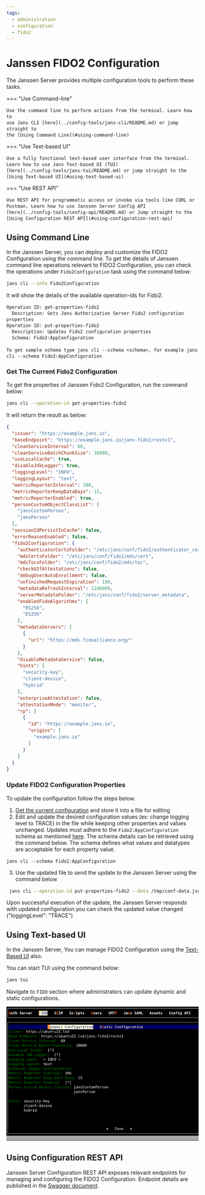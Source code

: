 ```yaml
---
tags:
  - administration
  - configuration
  - fido2
---
```


# Janssen FIDO2 Configuration

The Janssen Server provides multiple configuration tools to perform these 
tasks.

=== "Use Command-line"

    Use the command line to perform actions from the terminal. Learn how to 
    use Jans CLI [here](../config-tools/jans-cli/README.md) or jump straight to 
    the [Using Command Line](#using-command-line)

=== "Use Text-based UI"

    Use a fully functional text-based user interface from the terminal. 
    Learn how to use Jans Text-based UI (TUI) 
    [here](../config-tools/jans-tui/README.md) or jump straight to the
    [Using Text-based UI](#using-text-based-ui)

=== "Use REST API"

    Use REST API for programmatic access or invoke via tools like CURL or 
    Postman. Learn how to use Janssen Server Config API 
    [here](../config-tools/config-api/README.md) or Jump straight to the
    [Using Configuration REST API](#using-configuration-rest-api)

##  Using Command Line


In the Janssen Server, you can deploy and customize the FIDO2 Configuration using the
command line. To get the details of Janssen command line operations relevant to
FIDO2 Configuration, you can check the operations under `Fido2Configuration` task using the
command below:


```bash title="Command"
jans cli --info Fido2Configuration
```

It will show the details of the available operation-ids for Fido2.

```text title="Sample Output"
Operation ID: get-properties-fido2
  Description: Gets Jans Authorization Server Fido2 configuration properties
Operation ID: put-properties-fido2
  Description: Updates Fido2 configuration properties
  Schema: Fido2:AppConfiguration

To get sample schema type jans cli --schema <schema>, for example jans cli --schema Fido2:AppConfiguration
```

### Get The Current Fido2 Configuration

To get the properties of Janssen Fido2 Configuration, run the command below:

```bash title="Command"
jans cli --operation-id get-properties-fido2
```

It will return the result as below:

```json title="Sample Output" linenums="1"
{
  "issuer": "https://example.jans.io",
  "baseEndpoint": "https://example.jans.io/jans-fido2/restv1",
  "cleanServiceInterval": 60,
  "cleanServiceBatchChunkSize": 10000,
  "useLocalCache": true,
  "disableJdkLogger": true,
  "loggingLevel": "INFO",
  "loggingLayout": "text",
  "metricReporterInterval": 300,
  "metricReporterKeepDataDays": 15,
  "metricReporterEnabled": true,
  "personCustomObjectClassList": [
    "jansCustomPerson",
    "jansPerson"
  ],
  "sessionIdPersistInCache": false,
  "errorReasonEnabled": false,
  "fido2Configuration": {
    "authenticatorCertsFolder": "/etc/jans/conf/fido2/authenticator_cert",
    "mdsCertsFolder": "/etc/jans/conf/fido2/mds/cert",
    "mdsTocsFolder": "/etc/jans/conf/fido2/mds/toc",
    "checkU2fAttestations": false,
    "debugUserAutoEnrollment": false,
    "unfinishedRequestExpiration": 180,
    "metadataRefreshInterval": 1296000,
    "serverMetadataFolder": "/etc/jans/conf/fido2/server_metadata",
    "enabledFidoAlgorithms": [
      "RS256",
      "ES256"
    ],
    "metadataServers": [
      {
        "url": "https://mds.fidoalliance.org/"
      }
    ],
    "disableMetadataService": false,
    "hints": [
      "security-key",
      "client-device",
      "hybrid"
    ],
    "enterpriseAttestation": false,
    "attestationMode": "monitor",
    "rp": [
      {
        "id": "https://example.jans.io",
        "origins": [
          "example.jans.io"
        ]
      }
    ]
  }
}


```

### Update FIDO2 Configuration Properties

To update the configuration follow the steps below.

1. [Get the current configuration](#get-the-current-fido2-configuration) and store it into a file for editing
2. Edit and update the desired configuration values (ex: change logging level to TRACE) in the file while keeping other properties and values unchanged. Updates must adhere to the `Fido2:AppConfiguration` schema as mentioned [here](#using-command-line). The schema details can be retrieved using the command below. The schema defines what values and datatypes are acceptable for each property value.
 ```text title="Command"
 jans cli --schema Fido2:AppConfiguration
 ```
3. Use the updated file to send the update to the Janssen Server using the command below
 ```bash title="Command"
  jans cli --operation-id put-properties-fido2 --data /tmp/conf-data.json
 ```
 Upon successful execution of the update, the Janssen Server responds with updated configuration.you can check the updated value changed ("loggingLevel": "TRACE")


##  Using Text-based UI

In the Janssen Server, You can manage FIDO2 Configuration using 
the [Text-Based UI](../config-tools/jans-tui/README.md) also.

You can start TUI using the command below:

```bash title="Command"
jans tui
```

Navigate to `FIDO` section where administrators can update dynamic and static
configurations.


![image](../../../assets/tui-fido2-dynamic-configuration.png)

## Using Configuration REST API

Janssen Server Configuration REST API exposes relevant endpoints for 
managing and configuring the FIDO2 Configuration. Endpoint details 
are published in the [Swagger document](./../../reference/openapi.md).

